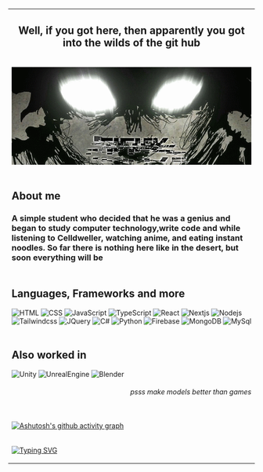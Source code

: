 <table>
 <tr>
  <td>
   <h2 align="center">Well, if you got here, then apparently you got into the wilds of the git hub</h2>
   <p></p>
  </tr>
 </td>
 
<tr>
 <td>
  <p align="center">
   <img src="assets/5IUl (1).gif" style="width: 1000px; "/>
  </p>
 </td>
</tr>

 <tr>
  <td>

   ## About me
   <h3>
      А simple student who decided that he was a genius and began to study computer technology,write code and while listening to Celldweller, watching anime, and  eating instant noodles. So far there is nothing here like in the desert, but soon everything will be 
      <p></p>
   </h3>

  </td>
</tr>

<tr> 
 <td>
   
   ## Languages, Frameworks and more
   ![HTML](https://img.shields.io/badge/-HTML-090909?style=for-the-badge&logo=html5&logoColor=white)
   ![CSS](https://img.shields.io/badge/-CSS-090909?style=for-the-badge&logo=css3&logoColor=white)
   ![JavaScript](https://img.shields.io/badge/-JavaScript-090909?style=for-the-badge&logo=JavaScript&logoColor=white)
   ![TypeScript](https://img.shields.io/badge/-TypeScript-090909?style=for-the-badge&logo=typescript&logoColor=white)
   ![React](https://img.shields.io/badge/-React-090909?style=for-the-badge&logo=react&logoColor=white)
   ![Nextjs](https://img.shields.io/badge/-Nextjs-090909?style=for-the-badge&logo=nextdotjs&logoColor=white)
   ![Nodejs](https://img.shields.io/badge/-Nodejs-090909?style=for-the-badge&logo=nodedotjs&logoColor=white)
   ![Tailwindcss](https://img.shields.io/badge/-Tailwind-090909?style=for-the-badge&logo=tailwindcss&logoColor=white)
   ![JQuery](https://img.shields.io/badge/-jquery-090909?style=for-the-badge&logo=jquery&logoColor=white) 
   ![C#](https://img.shields.io/badge/-C%23-090909?style=for-the-badge&logo=csharp)
   ![Python](https://img.shields.io/badge/-Python-090909?style=for-the-badge&logo=python&logoColor=white)
   ![Firebase](https://img.shields.io/badge/-Firebase-090909?style=for-the-badge&logo=firebase&logoColor=white)
   ![MongoDB](https://img.shields.io/badge/-MongoDB-090909?style=for-the-badge&logo=MongoDB&logoColor=white) 
   ![MySql](https://img.shields.io/badge/-MySql-090909?style=for-the-badge&logo=mysql&logoColor=white) 
 
 </td>
</tr>

<tr>
  <td>
   
   ## Also worked in
   ![Unity](https://img.shields.io/badge/-Unity-090909?style=for-the-badge&logo=unity&logoColor=white) 
   ![UnrealEngine](https://img.shields.io/badge/-Unreal%20Engine-090909?style=for-the-badge&logo=unrealengine&logoColor=white) 
   ![Blender](https://img.shields.io/badge/-Blender-090909?style=for-the-badge&logo=blender&logoColor=white) 

   <h6 align="right">psss make models better than games</h6>

  </td>
</tr>
<tr>
  <td>

[![Ashutosh's github activity graph](https://github-readme-activity-graph.vercel.app/graph?username=Glebunya1234&theme=github-compact)](https://github.com/ashutosh00710/github-readme-activity-graph)

<tr>
  <td>
   
[![Typing SVG](https://readme-typing-svg.herokuapp.com?font=Fira+Code&weight=250&pause=1000&color=F7F7F7&center=true&vCenter=true&width=1200&lines=Yes%2C+I+agree%2C+the+diagram+are+almost+empty%2C+but+I+was+just+too+lazy+to+post+everything+on+the+git+hub)](https://git.io/typing-svg)

  </td>
</tr>

  </td>
</tr>
</table>

